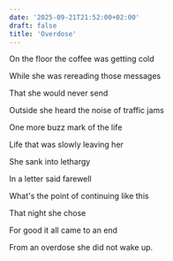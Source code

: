 ```yaml
---
date: '2025-09-21T21:52:00+02:00'
draft: false
title: 'Overdose'
---
```


On the floor the coffee was getting cold

While she was rereading those messages

That she would never send

Outside she heard the noise of traffic jams

One more buzz mark of the life

Life that was slowly leaving her

She sank into lethargy

In a letter said farewell

What's the point of continuing like this

That night she chose

For good it all came to an end

From an overdose she did not wake up.